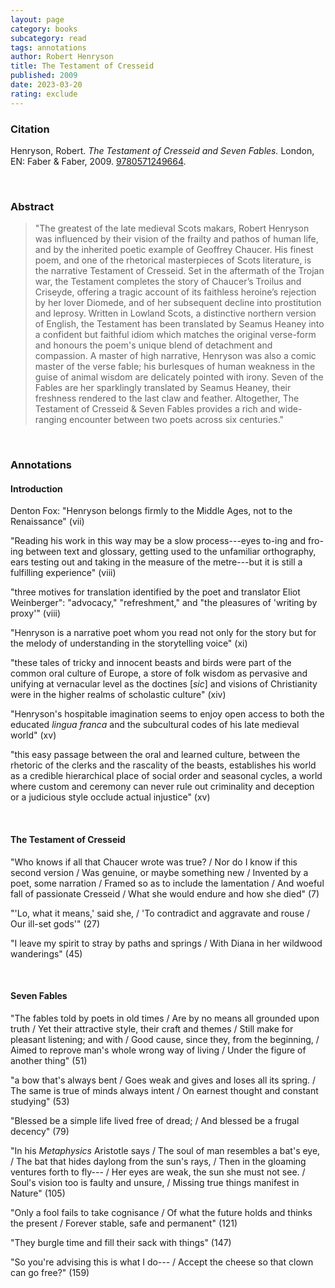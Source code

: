 ```yaml
---
layout: page
category: books
subcategory: read
tags: annotations
author: Robert Henryson
title: The Testament of Cresseid
published: 2009
date: 2023-03-20
rating: exclude
---
```


### Citation

Henryson, Robert. *The Testament of Cresseid and Seven Fables.* London, EN: Faber & Faber, 2009. [9780571249664](https://www.faber.co.uk/product/9780571249664-the-testament-of-cresseid-seven-fables/).

<br>

### Abstract

> "The greatest of the late medieval Scots makars, Robert Henryson was influenced by their vision of the frailty and pathos of human life, and by the inherited poetic example of Geoffrey Chaucer. His finest poem, and one of the rhetorical masterpieces of Scots literature, is the narrative Testament of Cresseid. Set in the aftermath of the Trojan war, the Testament completes the story of Chaucer’s Troilus and Criseyde, offering a tragic account of its faithless heroine’s rejection by her lover Diomede, and of her subsequent decline into prostitution and leprosy. Written in Lowland Scots, a distinctive northern version of English, the Testament has been translated by Seamus Heaney into a confident but faithful idiom which matches the original verse-form and honours the poem's unique blend of detachment and compassion. A master of high narrative, Henryson was also a comic master of the verse fable; his burlesques of human weakness in the guise of animal wisdom are delicately pointed with irony. Seven of the Fables are her sparklingly translated by Seamus Heaney, their freshness rendered to the last claw and feather. Altogether, The Testament of Cresseid & Seven Fables provides a rich and wide-ranging encounter between two poets across six centuries."

<br>

### Annotations

#### Introduction

Denton Fox: "Henryson belongs firmly to the Middle Ages, not to the Renaissance" (vii)

"Reading his work in this way may be a slow process---eyes to-ing and fro-ing between text and glossary, getting used to the unfamiliar orthography, ears testing out and taking in the measure of the metre---but it is still a fulfilling experience" (viii)

"three motives for translation identified by the poet and translator Eliot Weinberger": "advocacy," "refreshment," and "the pleasures of 'writing by proxy'" (viii)

"Henryson is a narrative poet whom you read not only for the story but for the melody of understanding in the storytelling voice" (xi)

"these tales of tricky and innocent beasts and birds were part of the common oral culture of Europe, a store of folk wisdom as pervasive and unifying at vernacular level as the doctines [*sic*] and visions of Christianity were in the higher realms of scholastic culture" (xiv)

"Henryson's hospitable imagination seems to enjoy open access to both the educated *lingua franca* and the subcultural codes of his late medieval world" (xv)

"this easy passage between the oral and learned culture, between the rhetoric of the clerks and the rascality of the beasts, establishes his world as a credible hierarchical place of social order and seasonal cycles, a world where custom and ceremony can never rule out criminality and deception or a judicious style occlude actual injustice" (xv)

<br>


#### The Testament of Cresseid

"Who knows if all that Chaucer wrote was true? / Nor do I know if this second version / Was genuine, or maybe something new / Invented by a poet, some narration / Framed so as to include the lamentation / And woeful fall of passionate Cresseid / What she would endure and how she died" (7)

"'Lo, what it means,' said she, / 'To contradict and aggravate and rouse / Our ill-set gods'" (27)

"I leave my spirit to stray by paths and springs / With Diana in her wildwood wanderings" (45)

<br>


#### Seven Fables

"The fables told by poets in old times / Are by no means all grounded upon truth / Yet their attractive style, their craft and themes / Still make for pleasant listening; and with / Good cause, since they, from the beginning, / Aimed to reprove man's whole wrong way of living / Under the figure of another thing" (51)

"a bow that's always bent / Goes weak and gives and loses all its spring. / The same is true of minds always intent / On earnest thought and constant studying" (53)

"Blessed be a simple life lived free of dread; / And blessed be a frugal decency" (79)

"In his *Metaphysics* Aristotle says / The soul of man resembles a bat's eye, / The bat that hides daylong from the sun's rays, / Then in the gloaming ventures forth to fly--- / Her eyes are weak, the sun she must not see. / Soul's vision too is faulty and unsure, / Missing true things manifest in Nature" (105)

"Only a fool fails to take cognisance / Of what the future holds and thinks the present / Forever stable, safe and permanent" (121)

"They burgle time and fill their sack with things" (147)

"So you're advising this is what I do--- / Accept the cheese so that clown can go free?" (159)
